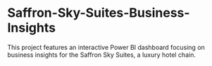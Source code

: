# Saffron-Sky-Suites-Business-Insights
This project features an interactive Power BI dashboard focusing on business insights for the Saffron Sky Suites, a luxury hotel chain. 
